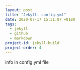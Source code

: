 ```yaml
---
layout: post
title: "Jekyll: config.yml"
date: 2020-07-17 15:31:07 +0100
tags:
  - jekyll
  - github
  - markdown
project-id: jekyll-build
project-order: 4
---
```


info in config.yml file
